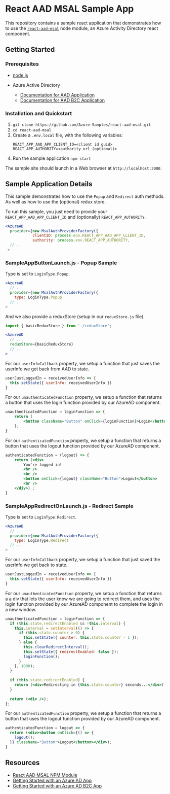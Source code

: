 # React AAD MSAL Sample App

This repository contains a sample react application that demonstrates how to use the [`react-aad-msal`](https://www.npmjs.com/package/react-aad-msal) node module, an Azure Activity Directory react component.

## Getting Started

### Prerequisites

- [node.js](https://nodejs.org/en/)

- Azure Active Directory

  - [Documentation for AAD Application]( https://docs.microsoft.com/en-us/azure/azure-resource-manager/resource-group-create-service-principal-portal)
  - [Documentation for AAD B2C Application](https://docs.microsoft.com/en-us/azure/active-directory-b2c/active-directory-b2c-app-registration)

### Installation and Quickstart

1. `git clone https://github.com/Azure-Samples/react-aad-msal.git`
2. `cd react-aad-msal`
3. Create a `.env.local` file, with the following variables:
    ```
    REACT_APP_AAD_APP_CLIENT_ID=<client id guid>
    REACT_APP_AUTHORITY=<authority url (optional)>
    ```
4. Run the sample application `npm start`

The sample site should launch in a Web browser at `http://localhost:3000`.

## Sample Application Details

This sample demonstrates how to use the `Popup` and `Redirect` auth methods. As well as how to use the (optional) redux store.

To run this sample, you just need to provide your `REACT_APP_AAD_APP_CLIENT_ID` and (optionally) `REACT_APP_AUTHORITY`.

``` jsx
<AzureAD
  provider={new MsalAuthProviderFactory({
            clientID: process.env.REACT_APP_AAD_APP_CLIENT_ID,
            authority: process.env.REACT_APP_AUTHORITY,
  // ...
 >
```

### SampleAppButtonLaunch.js - Popup Sample

Type is set to `LoginType.Popup`.

``` jsx
<AzureAD
  // ...
  provider={new MsalAuthProviderFactory({
    type: LoginType.Popup
  // ...
>
```

And we also provide a reduxStore (setup in our `reduxStore.js` file).

``` jsx
import { basicReduxStore } from './reduxStore';

<AzureAD
  // ...
  reduxStore={basicReduxStore}
  // ...
>
```

For our `userInfoCallback` property, we setup a function that just saves the userInfo we get back from AAD to state.

``` javascript
userJustLoggedIn = receivedUserInfo => {
  this.setState({ userInfo: receivedUserInfo })
}
```

For our `unauthenticatedFunction` property, we setup a function that returns a button that uses the login function provided by our AzureAD component.

``` jsx
unauthenticatedFunction = loginFunction => {
    return (
        <button className="Button" onClick={loginFunction}>Login</button>
    );
}
```

For our `authenticatedFunction` property, we setup a function that returns a button that uses the logout function provided by our AzureAD component.

``` jsx
authenticatedFunction = (logout) => {
    return (<div>
        You're logged in!
        <br />
        <br />
        <button onClick={logout} className="Button">Logout</button>
        <br />
    </div>) ;
}
```

### SampleAppRedirectOnLaunch.js - Redirect Sample

Type is set to `LoginType.Redirect`.

``` jsx
<AzureAD
  // ...
  provider={new MsalAuthProviderFactory({
    type: LoginType.Redirect
  // ...
>
```

For our `userInfoCallback` property, we setup a function that just saved the userInfo we get back to state.

``` javascript
userJustLoggedIn = receivedUserInfo => {
  this.setState({ userInfo: receivedUserInfo })
}
```

For our `unauthenticatedFunction` property, we setup a function that returns a a div that lets the user know we are going to redirect them, and uses the login function provided by our AzureAD component to complete the login in a new window.

``` jsx
unauthenticatedFunction = loginFunction => {
  if (this.state.redirectEnabled && !this.interval) {
    this.interval = setInterval(() => {
      if (this.state.counter > 0) {
        this.setState({ counter: this.state.counter - 1 });
      } else {
        this.clearRedirectInterval();
        this.setState({ redirectEnabled: false });
        loginFunction();
      }
    }, 1000);
  }
  
  if (this.state.redirectEnabled) {
    return (<div>Redirecting in {this.state.counter} seconds...</div>);
  }
  
  return (<div />);
};
```

For our `authenticatedFunction` property, we setup a function that returns a button that uses the logout function provided by our AzureAD component.

``` jsx
authenticatedFunction = logout => {
  return (<div><button onClick={() => {
    logout();
  }} className="Button">Logout</button></div>);
}
```

## Resources

- [React AAD MSAL NPM Module](https://www.npmjs.com/package/react-aad-msal)
- [Getting Started with an Azure AD App](https://docs.microsoft.com/en-us/azure/azure-resource-manager/resource-group-create-service-principal-portal)
- [Getting Started with an Azure AD B2C App](https://docs.microsoft.com/en-us/azure/active-directory-b2c/active-directory-b2c-app-registration)
